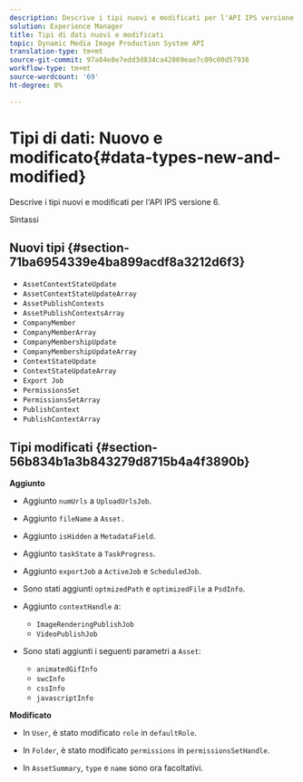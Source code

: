 ```yaml
---
description: Descrive i tipi nuovi e modificati per l'API IPS versione 6.
solution: Experience Manager
title: Tipi di dati nuovi e modificati
topic: Dynamic Media Image Production System API
translation-type: tm+mt
source-git-commit: 97a84e8e7edd3d834ca42069eae7c09c00d57938
workflow-type: tm+mt
source-wordcount: '69'
ht-degree: 0%

---
```



# Tipi di dati: Nuovo e modificato{#data-types-new-and-modified}

Descrive i tipi nuovi e modificati per l&#39;API IPS versione 6.

Sintassi

## Nuovi tipi {#section-71ba6954339e4ba899acdf8a3212d6f3}

* `AssetContextStateUpdate`
* `AssetContextStateUpdateArray`
* `AssetPublishContexts`
* `AssetPublishContextsArray`
* `CompanyMember`
* `CompanyMemberArray`
* `CompanyMembershipUpdate`
* `CompanyMembershipUpdateArray`
* `ContextStateUpdate`
* `ContextStateUpdateArray`
* `Export Job`
* `PermissionsSet`
* `PermissionsSetArray`
* `PublishContext`
* `PublishContextArray`

## Tipi modificati {#section-56b834b1a3b843279d8715b4a4f3890b}

**Aggiunto**

* Aggiunto `numUrls` a `UploadUrlsJob`.

* Aggiunto `fileName` a `Asset.`

* Aggiunto `isHidden` a `MetadataField`.

* Aggiunto `taskState` a `TaskProgress`.

* Aggiunto `exportJob` a `ActiveJob` e `ScheduledJob`.

* Sono stati aggiunti `optmizedPath` e `optimizedFile` a `PsdInfo`.

* Aggiunto `contextHandle` a:

   * `ImageRenderingPublishJob`
   * `VideoPublishJob`

* Sono stati aggiunti i seguenti parametri a `Asset`:

   * `animatedGifInfo`
   * `swcInfo`
   * `cssInfo`
   * `javascriptInfo`

**Modificato**

* In `User`, è stato modificato `role` in `defaultRole`.

* In `Folder`, è stato modificato `permissions` in `permissionsSetHandle`.

* In `AssetSummary`, `type` e `name` sono ora facoltativi.

